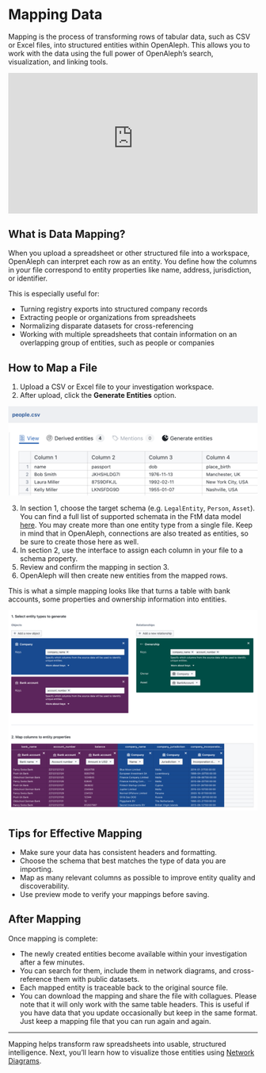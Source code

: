 # Mapping Data

Mapping is the process of transforming rows of tabular data, such as CSV or Excel files, into structured entities within OpenAleph. This allows you to work with the data using the full power of OpenAleph’s search, visualization, and linking tools.

<div>
  <div style="position:relative;padding-top:56.25%;">
    <iframe src="https://www.youtube-nocookie.com/embed/d_vXhDr40PQ?si=fE13GZuneovKeTOb" frameborder="0" allowfullscreen
      style="position:absolute;top:0;left:0;width:100%;height:100%;"></iframe>
  </div>
</div>

## What is Data Mapping?

When you upload a spreadsheet or other structured file into a workspace, OpenAleph can interpret each row as an entity. You define how the columns in your file correspond to entity properties like name, address, jurisdiction, or identifier.

This is especially useful for:

- Turning registry exports into structured company records
- Extracting people or organizations from spreadsheets
- Normalizing disparate datasets for cross-referencing
- Working with multiple spreadsheets that contain information on an overlapping group of entities, such as people or companies

## How to Map a File

1. Upload a CSV or Excel file to your investigation workspace.
2. After upload, click the **Generate Entities** option.
<div align="center">
  <img src="../../assets/images/csv_view.png" alt="Screenshot of the OpenAleph table view" width="600"/>
</div>

3. In section 1, choose the target schema (e.g. `LegalEntity`, `Person`, `Asset`). You can find a full list of supported schemata in the FtM data model [here](https://followthemoney.tech/explorer/#schemata). You may create more than one entity type from a single file. Keep in mind that in OpenAleph, connections are also treated as entities, so be sure to create those here as well.
4. In section 2, use the interface to assign each column in your file to a schema property.
5. Review and confirm the mapping in section 3.
6. OpenAleph will then create new entities from the mapped rows.

This is what a simple mapping looks like that turns a table with bank accounts, some properties and ownership information into entities.
<div align="center">
  <img src="../../assets/images/mapping.png" alt="Screenshot of the OpenAleph mapping view" width="1000"/>
</div>


## Tips for Effective Mapping

- Make sure your data has consistent headers and formatting.
- Choose the schema that best matches the type of data you are importing.
- Map as many relevant columns as possible to improve entity quality and discoverability.
- Use preview mode to verify your mappings before saving.

## After Mapping

Once mapping is complete:

- The newly created entities become available within your investigation after a few minutes.
- You can search for them, include them in network diagrams, and cross-reference them with public datasets.
- Each mapped entity is traceable back to the original source file.
- You can download the mapping and share the file with collagues. Please note that it will only work with the same table headers. This is useful if you have data that you update occasionally but keep in the same format. Just keep a mapping file that you can run again and again.

---

Mapping helps transform raw spreadsheets into usable, structured intelligence. Next, you’ll learn how to visualize those entities using [Network Diagrams](network-diagrams.md).
